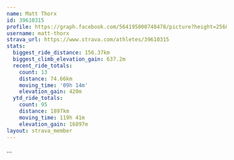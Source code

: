 ```yaml
---
name: Matt Thorx
id: 39610315
profile: https://graph.facebook.com/564195000748478/picture?height=256&width=256
username: matt-thorx
strava_url: https://www.strava.com/athletes/39610315
stats:
  biggest_ride_distance: 156.37km
  biggest_climb_elevation_gain: 637.2m
  recent_ride_totals:
    count: 13
    distance: 74.66km
    moving_time: '09h 14m'
    elevation_gain: 420m
  ytd_ride_totals:
    count: 95
    distance: 1897km
    moving_time: 119h 41m
    elevation_gain: 16897m
layout: strava_member
--- 
```

...

